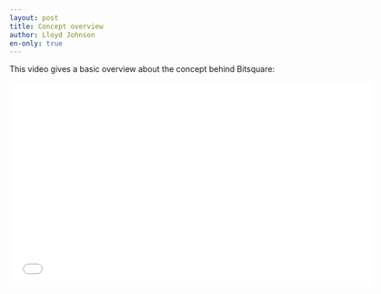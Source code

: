 ```yaml
---
layout: post
title: Concept overview
author: Lloyd Johnson
en-only: true
---
```

This video gives a basic overview about the concept behind Bitsquare:

<iframe src="//player.vimeo.com/video/113833533" width="640" height="360" frameborder="0" allowfullscreen="allowfullscreen" loading="lazy"></iframe>

